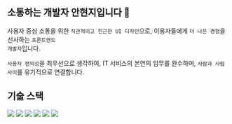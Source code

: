 ## 소통하는 개발자 안현지입니다 👋

  사용자 중심 소통을 위한 <code>직관적이고 친근한 UI 디자인</code>으로, 이용자들에게 <code>더 나은 경험</code>을 선사하는 <code>프론트엔드 개발자</code>입니다. 

  <code>사용자 편의성</code>을 최우선으로 생각하여, IT 서비스의 본연의 임무를 완수하며, <code>사람과 사람 사이</code>를 유기적으로 연결합니다.


## 기술 스택

<img src="https://img.shields.io/badge/Python-3776AB?style=for-the-badge&logo=Python&logoColor=white"/> 
<img src="https://img.shields.io/badge/Java-007396?style=for-the-badge&logo=java&logoColor=white"/> 
<img src="https://img.shields.io/badge/javascript-F7DF1E?style=for-the-badge&logo=javascript&logoColor=black">
<img src="https://img.shields.io/badge/HTML-E34F26?style=for-the-badge&logo=html5&logoColor=white">
<img src="https://img.shields.io/badge/CSS-1572B6?style=for-the-badge&logo=css3&logoColor=white">
<img src="https://img.shields.io/badge/React-61DAFB?style=for-the-badge&logo=React&logoColor=black">

